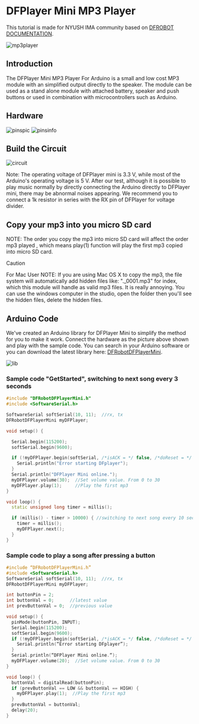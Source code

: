 # DFPlayer Mini MP3 Player
This tutorial is made for NYUSH IMA community based on [DFROBOT DOCUMENTATION](https://wiki.dfrobot.com/DFPlayer_Mini_SKU_DFR0299).

![mp3player](./images/mp3-player.jpg)

## Introduction
The DFPlayer Mini MP3 Player For Arduino is a small and low cost MP3 module with an simplified output directly to the speaker. The module can be used as a stand alone module with attached battery, speaker and push buttons or used in combination with microcontrollers such as Arduino.

## Hardware
![pinspic](./images/pinpic.png)
![pinsinfo](./images/pininfo.png)

## Build the Circuit 
![circuit](./images/speakerpic.png)


Note: The operating voltage of DFPlayer mini is 3.3 V, while most of the Arduino's operating voltage is 5 V. After our test, although it is possible to play music normally by directly connecting the Arduino directly to DFPlayer mini, there may be abnormal noises appearing. We recommend you to connect a 1k resistor in series with the RX pin of DFPlayer for voltage divider.


## Copy your mp3 into you micro SD card

NOTE: The order you copy the mp3 into micro SD card will affect the order mp3 played , which means play(1) function will play the first mp3 copied into micro SD card.

> [!CAUTION]
> For Mac User
> NOTE: If you are using Mac OS X to copy the mp3, the file system will automatically add hidden files like: "._0001.mp3" for index, which this module will handle as valid mp3 files. It is really annoying. You can use the windows computer in the studio, open the folder then you'll see the hidden files, delete the hidden files. 

## Arduino Code
We've created an Arduino library for DFPlayer Mini to simplify the method for you to make it work. Connect the hardware as the picture above shown and play with the sample code. You can search in your Arduino software or you can download the latest library here: [DFRobotDFPlayerMini](https://github.com/DFRobot/DFRobotDFPlayerMini/tree/master).

![lib](./images/mp3lib.png)

### Sample code "GetStarted", switching to next song every 3 seconds
```C++
#include "DFRobotDFPlayerMini.h"
#include <SoftwareSerial.h>

SoftwareSerial softSerial(10, 11);  //rx, tx
DFRobotDFPlayerMini myDFPlayer;

void setup() {

  Serial.begin(115200);
  softSerial.begin(9600);

  if (!myDFPlayer.begin(softSerial, /*isACK = */ false, /*doReset = */ false)) {  //Use serial to communicate with mp3.
    Serial.println("Error starting DFplayer");
  }
  Serial.println("DFPlayer Mini online.");
  myDFPlayer.volume(30);  //Set volume value. From 0 to 30
  myDFPlayer.play(1);     //Play the first mp3
}

void loop() {
  static unsigned long timer = millis();

  if (millis() - timer > 10000) { //switching to next song every 10 seconds
    timer = millis();
    myDFPlayer.next();
  }
}
```

### Sample code to play a song after pressing a button
```C++
#include “DFRobotDFPlayerMini.h”
#include <SoftwareSerial.h>
SoftwareSerial softSerial(10, 11);  //rx, tx
DFRobotDFPlayerMini myDFPlayer;

int buttonPin = 2;
int buttonVal = 0;      //latest value
int prevButtonVal = 0;  //previous value

void setup() {
  pinMode(buttonPin, INPUT);
  Serial.begin(115200);
  softSerial.begin(9600);
  if (!myDFPlayer.begin(softSerial, /*isACK = */ false, /*doReset = */ false)) {  //Use serial to communicate with mp3.
    Serial.println(“Error starting DFplayer”);
  }
  Serial.println(“DFPlayer Mini online.“);
  myDFPlayer.volume(20);  //Set volume value. From 0 to 30
}

void loop() {
  buttonVal = digitalRead(buttonPin);
  if (prevButtonVal == LOW && buttonVal == HIGH) {
    myDFPlayer.play(1);  //Play the first mp3
  }
  prevButtonVal = buttonVal;
  delay(20);
}
```


